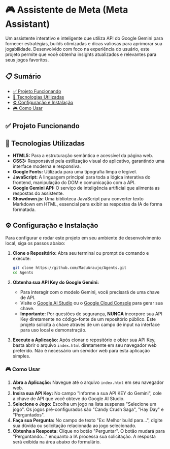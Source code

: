 # 🎮 Assistente de Meta (Meta Assistant)

Um assistente interativo e inteligente que utiliza API do Google Gemini para fornecer estratégias, builds otimizadas e dicas valiosas para aprimorar sua jogabilidade. Desenvolvido com foco na experiência do usuário, este projeto permite que você obtenha insights atualizados e relevantes para seus jogos favoritos.

## 📋 Sumário

* [✅ Projeto Funcionando](#-projeto-funcionando)
* [🚀 Tecnologias Utilizadas](#-tecnologias-utilizadas)
* [⚙️ Configuração e Instalação](#%EF%B8%8F-configura%C3%A7%C3%A3o-e-instala%C3%A7%C3%A3o)
* [🎮 Como Usar](#-como-usar)

## ✅ Projeto Funcionando


## 🚀 Tecnologias Utilizadas

* **HTML5:** Para a estruturação semântica e acessível da página web.
* **CSS3:** Responsável pela estilização visual do aplicativo, garantindo uma interface moderna e responsiva.
* **Google Fonts:** Utilizada para uma tipografia limpa e legível.
* **JavaScript:** A linguagem principal para toda a lógica interativa do frontend, manipulação do DOM e comunicação com a API.
* **Google Gemini API:** O serviço de inteligência artificial que alimenta as respostas do assistente.
* **Showdown.js:** Uma biblioteca JavaScript para converter texto Markdown em HTML, essencial para exibir as respostas da IA de forma formatada.

## ⚙️ Configuração e Instalação

Para configurar e rodar este projeto em seu ambiente de desenvolvimento local, siga os passos abaixo:

1.  **Clone o Repositório:**
    Abra seu terminal ou prompt de comando e execute:
    
    ```bash
    git clone https://github.com/MaduAraujo/Agents.git
    cd Agents
    ```
    
3.  **Obtenha sua API Key do Google Gemini:**
    * Para interagir com o modelo Gemini, você precisará de uma chave de API.
    * Visite o [Google AI Studio](https://aistudio.google.com/app/apikey) ou o [Google Cloud Console](https://console.cloud.google.com/apis/credentials) para gerar sua chave.
    * **Importante:** Por questões de segurança, **NUNCA** incorpore sua API Key diretamente no código-fonte de um repositório público. Este projeto solicita a chave através de um campo de input na interface para uso local e demonstração.

4.  **Execute a Aplicação:**
    Após clonar o repositório e obter sua API Key, basta abrir o arquivo `index.html` diretamente em seu navegador web preferido. Não é necessário um servidor web para esta aplicação simples.


### 🎮 Como Usar

1.  **Abra a Aplicação:** Navegue até o arquivo `index.html` em seu navegador web.
2.  **Insira sua API Key:** No campo "Informe a sua API KEY do Gemini", cole a chave de API que você obteve do Google AI Studio.
3.  **Selecione o Jogo:** Escolha um jogo na lista suspensa "Selecione um jogo". Os jogos pré-configurados são "Candy Crush Saga", "Hay Day" e "Perguntados".
4.  **Faça sua Pergunta:** No campo de texto "Ex: Melhor build para...", digite sua dúvida ou solicitação relacionada ao jogo selecionado.
5.  **Obtenha a Resposta:** Clique no botão "Perguntar". O botão mudará para "Perguntando..." enquanto a IA processa sua solicitação. A resposta será exibida na área abaixo do formulário.
